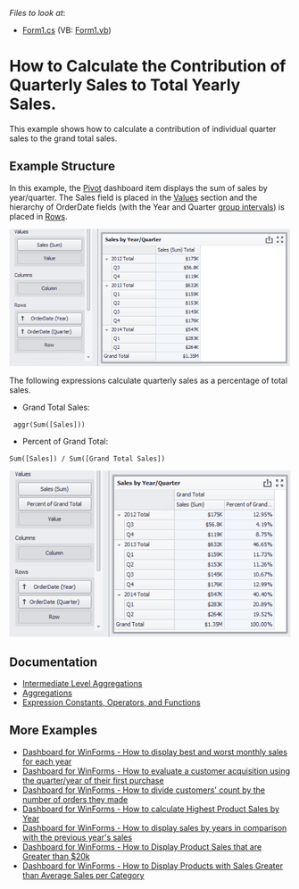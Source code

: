 <!-- default file list -->
*Files to look at*:

* [Form1.cs](./CS/Dashboard_AggrPercentOfTotal/Form1.cs) (VB: [Form1.vb](./VB/Dashboard_AggrPercentOfTotal/Form1.vb))
<!-- default file list end -->
# How to Calculate the Contribution of Quarterly Sales to Total Yearly Sales.


This example shows how to calculate a contribution of individual quarter sales to the grand total sales.

## Example Structure

In this example, the [Pivot](https://docs.devexpress.com/Dashboard/15266/winforms-dashboard/winforms-designer/create-dashboards-in-the-winforms-designer/dashboard-item-settings/pivot) dashboard item displays the sum of sales by year/quarter. The Sales field is placed in the [Values](https://docs.devexpress.com/Dashboard/15456/winforms-dashboard/winforms-designer/create-dashboards-in-the-winforms-designer/dashboard-item-settings/pivot/providing-data) section and the hierarchy of OrderDate fields (with the Year and Quarter [group intervals](https://docs.devexpress.com/Dashboard/15693/winforms-dashboard/winforms-designer/create-dashboards-in-the-winforms-designer/data-shaping/grouping)) is placed in [Rows](https://docs.devexpress.com/Dashboard/15456/winforms-dashboard/winforms-designer/create-dashboards-in-the-winforms-designer/dashboard-item-settings/pivot/providing-data).

![screenshot](/images/aggr_example2_salesbyquarteryear122821.png)

The following expressions calculate quarterly sales as a percentage of total sales.

- Grand Total Sales:

```
 aggr(Sum([Sales]))
```

- Percent of Grand Total:

```
Sum([Sales]) / Sum([Grand Total Sales])
```

![screenshot](/images/aggr_example2_salesbyquarteryear_percentoftotal122822.png)

## Documentation

- [Intermediate Level Aggregations](https://docs.devexpress.com/Dashboard/115870/)
- [Aggregations](https://docs.devexpress.com/Dashboard/115894/)
- [Expression Constants, Operators, and Functions](https://docs.devexpress.com/Dashboard/400122/)

## More Examples

- [Dashboard for WinForms - How to display best and worst monthly sales for each year](https://github.com/DevExpress-Examples/how-to-display-best-and-worst-monthly-sales-for-each-year-t369371)
- [Dashboard for WinForms - How to evaluate a customer acquisition using the quarter/year of their first purchase](https://github.com/DevExpress-Examples/how-to-divide-customers-count-by-the-number-of-orders-they-made-t372356)
- [Dashboard for WinForms - How to divide customers' count by the number of orders they made](https://github.com/DevExpress-Examples/how-to-divide-customers-count-by-the-number-of-orders-they-made-t372356)
- [Dashboard for WinForms - How to calculate Highest Product Sales by Year](https://github.com/DevExpress-Examples/how-to-show-products-with-the-best-sales-in-a-year-along-with-sales-values-t372408)
- [Dashboard for WinForms - How to display sales by years in comparison with the previous year's sales](https://github.com/DevExpress-Examples/win-dashboard-display-previous-year-sales)
- [Dashboard for WinForms - How to Display Product Sales that are Greater than $20k](https://github.com/DevExpress-Examples/How-to-Display-Product-Sales-that-are-Greater-than-20k)
- [Dashboard for WinForms - How to Display Products with Sales Greater than Average Sales per Category](https://github.com/DevExpress-Examples/How-to-Display-Product-with-Sales-Greater-than-Average-Sales-per-Category)
